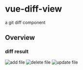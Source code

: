 # vue-diff-view
a git diff component

## Overview

### diff result
![add file](https://github.com/codeDebugTest/vue-diff-view/raw/master/screenshots/addFile.png)
![delete file](https://github.com/codeDebugTest/vue-diff-view/raw/master/screenshots/deleteFile.png)
![update file](https://github.com/codeDebugTest/vue-diff-view/raw/master/screenshots/updateFile.png)